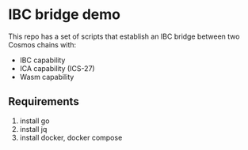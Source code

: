 # IBC bridge demo

This repo has a set of scripts that establish an IBC bridge between two Cosmos chains with:
* IBC capability
* ICA capability (ICS-27)
* Wasm capability

## Requirements

1. install go
2. install jq
3. install docker, docker compose